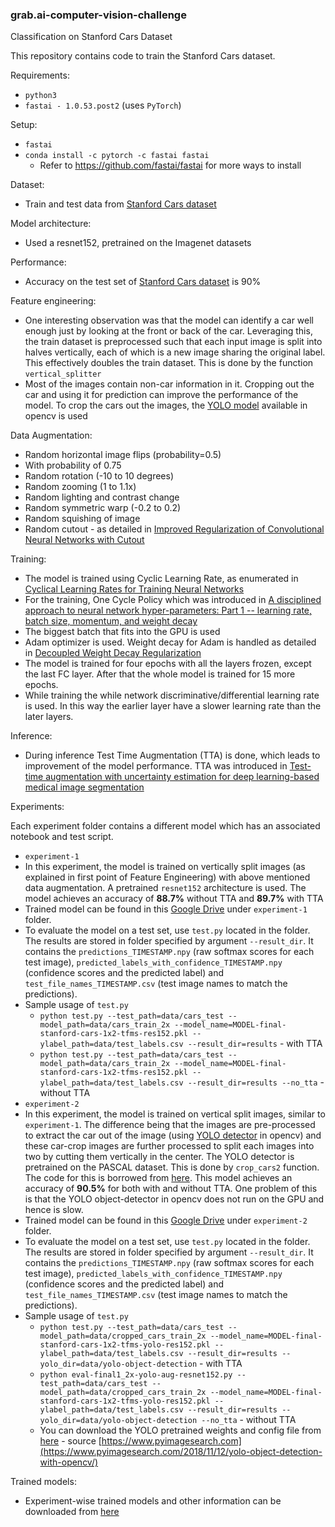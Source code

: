 ### grab.ai-computer-vision-challenge
Classification on Stanford Cars Dataset

This repository contains code to train the Stanford Cars dataset.



Requirements:
* `python3`
 * `fastai - 1.0.53.post2` (uses `PyTorch`)

Setup:
* `fastai`
 * `conda install -c pytorch -c fastai fastai`
   * Refer to https://github.com/fastai/fastai for more ways to install

Dataset:
* Train and test data from [Stanford Cars dataset](http://imagenet.stanford.edu/internal/car196/cars_train.tgz)

Model architecture:
* Used a resnet152, pretrained on the Imagenet datasets

Performance:
* Accuracy on the test set of [Stanford Cars dataset](http://imagenet.stanford.edu/internal/car196/cars_train.tgz) is 90%

Feature engineering:
* One interesting observation was that the model can identify a car well enough just by looking at the front or back of the car. Leveraging this, the train dataset is preprocessed such that each input image is split into halves vertically, each of which is a new image sharing the original label. This effectively doubles the train dataset. This is done by the function `vertical_splitter`
* Most of the images contain non-car information in it. Cropping out the car and using it for prediction can improve the performance of the model. To crop the cars out the images, the [YOLO model](https://docs.opencv.org/master/da/d9d/tutorial_dnn_yolo.html) available in opencv is used

Data Augmentation:
* Random horizontal image flips (probability=0.5)
* With probability of 0.75
 * Random rotation (-10 to 10 degrees)
 * Random zooming (1 to 1.1x)
 * Random lighting and contrast change
 * Random symmetric warp (-0.2 to 0.2)
* Random squishing of image
* Random cutout - as detailed in [Improved Regularization of Convolutional Neural Networks with Cutout](https://arxiv.org/pdf/1708.04552.pdf)

Training:
* The model is trained using Cyclic Learning Rate, as enumerated in [Cyclical Learning Rates for Training Neural Networks](https://arxiv.org/pdf/1506.01186.pdf)
* For the training, One Cycle Policy which was introduced in [A disciplined approach to neural network hyper-parameters: Part 1 -- learning rate, batch size, momentum, and weight decay](https://arxiv.org/pdf/1803.09820.pdf)
* The biggest batch that fits into the GPU is used
* Adam optimizer is used. Weight decay for Adam is handled as detailed in [Decoupled Weight Decay Regularization](https://arxiv.org/pdf/1711.05101.pdf)
* The model is trained for four epochs with all the layers frozen, except the last FC layer. After that the whole model is trained for 15 more epochs.
* While training the while network discriminative/differential learning rate is used. In this way the earlier layer have a slower learning rate than the later layers.

Inference:
* During inference Test Time Augmentation (TTA) is done, which leads to improvement of the model performance. TTA was introduced in [Test-time augmentation with uncertainty estimation for deep learning-based medical image segmentation](https://pdfs.semanticscholar.org/c66a/9706949e7dfb21e7b2304574fb6bd5c3c632.pdf)



Experiments:

Each experiment folder contains a different model which has an associated notebook and test script.
*  `experiment-1`
 * In this experiment, the model is trained on vertically split images (as explained in first point of Feature Engineering) with above mentioned data augmentation. A pretrained `resnet152` architecture is used. The model achieves an accuracy of **88.7%** without TTA and **89.7%** with TTA
 * Trained model can be found in this [Google Drive](https://drive.google.com/drive/folders/1tGeFQ9ZRELc2yfw0t9zjIKJzeMnHuGV8?usp=sharing) under `experiment-1` folder.
 * To evaluate the model on a test set, use `test.py` located in the folder. The results are stored in folder specified by argument `--result_dir`. It contains the `predictions_TIMESTAMP.npy` (raw softmax scores for each test image), `predicted_labels_with_confidence_TIMESTAMP.npy` (confidence scores and the predicted label) and `test_file_names_TIMESTAMP.csv` (test image names to match the predictions).
 * Sample usage of `test.py`
    * `python test.py --test_path=data/cars_test --model_path=data/cars_train_2x --model_name=MODEL-final-stanford-cars-1x2-tfms-res152.pkl --ylabel_path=data/test_labels.csv --result_dir=results` - with TTA
    * `python test.py --test_path=data/cars_test --model_path=data/cars_train_2x --model_name=MODEL-final-stanford-cars-1x2-tfms-res152.pkl --ylabel_path=data/test_labels.csv --result_dir=results --no_tta` - without TTA
* `experiment-2`
 * In this experiment, the model is trained on vertical split images, similar to `experiment-1`. The difference being that the images are pre-processed to extract the car out of the image (using [YOLO detector](https://www.pyimagesearch.com/2018/11/12/yolo-object-detection-with-opencv/) in opencv) and these car-crop images are further processed to split each images into two by cutting them vertically in the center. The YOLO detector is pretrained on the PASCAL dataset. This is done by `crop_cars2` function. The code for this is borrowed from [here](https://www.pyimagesearch.com/2018/11/12/yolo-object-detection-with-opencv/). This model achieves an accuracy of **90.5%** for both with and without TTA. One problem of this is that the YOLO object-detector in opencv does not run on the GPU and hence is slow.
  * Trained model can be found in this [Google Drive](https://drive.google.com/drive/folders/1tGeFQ9ZRELc2yfw0t9zjIKJzeMnHuGV8?usp=sharing) under `experiment-2` folder.
  * To evaluate the model on a test set, use `test.py` located in the folder. The results are stored in folder specified by argument `--result_dir`. It contains the `predictions_TIMESTAMP.npy` (raw softmax scores for each test image), `predicted_labels_with_confidence_TIMESTAMP.npy` (confidence scores and the predicted label) and `test_file_names_TIMESTAMP.csv` (test image names to match the predictions).
  * Sample usage of `test.py`
     * `python test.py --test_path=data/cars_test --model_path=data/cropped_cars_train_2x --model_name=MODEL-final-stanford-cars-1x2-tfms-yolo-res152.pkl --ylabel_path=data/test_labels.csv --result_dir=results --yolo_dir=data/yolo-object-detection` - with TTA
     * `python eval-final1_2x-yolo-aug-resnet152.py --test_path=data/cars_test --model_path=data/cropped_cars_train_2x --model_name=MODEL-final-stanford-cars-1x2-tfms-yolo-res152.pkl --ylabel_path=data/test_labels.csv --result_dir=results --yolo_dir=data/yolo-object-detection --no_tta` - without TTA
     * You can download the YOLO pretrained weights and config file from [here](https://s3-us-west-2.amazonaws.com/static.pyimagesearch.com/opencv-yolo/yolo-object-detection.zip) - source [https://www.pyimagesearch.com](https://www.pyimagesearch.com/2018/11/12/yolo-object-detection-with-opencv/)

Trained models:
* Experiment-wise trained models and other information can be downloaded from [here](https://drive.google.com/drive/folders/1tGeFQ9ZRELc2yfw0t9zjIKJzeMnHuGV8?usp=sharing)

